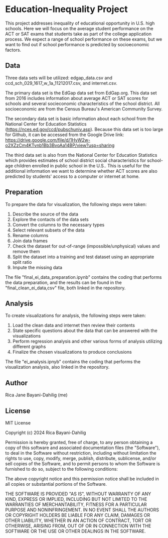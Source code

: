 # Education-Inequality Project
This project addresses inequality of educational opportunity in U.S. high schools. Here we will focus on the average student performance on the ACT or SAT exams that students take as part of the college application process. We expect a range of school performance on these exams, but we want to find out if school performance is predicted by socioeconomic factors.

## Data
Three data sets will be utilized: edgap_data.csv and ccd_sch_029_1617_w_1a_11212017.csv, and internet.csv.

The primary data set is the EdGap data set from EdGap.org. This data set from 2016 includes information about average ACT or SAT scores for schools and several socieconomic characteristics of the school district. All socioeconomic are from the Census Bureau's American Community Survey.

The secondary data set is basic information about each school from the National Center for Education Statistics (https://nces.ed.gov/ccd/pubschuniv.asp). Because this data set is too large for Github, it can be accessed from the Google Drive link: https://drive.google.com/file/d/1HvW2w-o2XZzCm4KTvnb1Bb3BvoAa14BP/view?usp=sharing

The third data set is also from the National Center for Education Statistics which provides estimates of school district social characteristics for school-age children enrolled in public school in the U.S.. This is useful for the additional information we want to determine whether ACT scores are also predicted by students' access to a computer or internet at home.

## Preparation
To prepare the data for visualization, the following steps were taken:
  1. Describe the source of the data
  2. Explore the contacts of the data sets
  3. Convert the columns to the necessary types
  4. Select relevant subsets of the data
  5. Rename columns
  6. Join data frames
  7. Check the dataset for out-of-range (impossible/unphysical) values and remove them
  8. Split the dataset into a training and test dataset using an appropriate split ratio
  9. Impute the missing data

The file "final_ei_data_preparation.ipynb" contains the coding that performs the data preparation, and the results can be found in the "final_clean_ei_data,csv" file, both linked in the repository.

## Analysis
To create visualizations for analysis, the following steps were taken:
  1. Load the clean data and internet then review their contents
  2. State specific questions about the data that can be answered with the visualizations
  3. Perform regression analysis and other various forms of analysis utilizing different graphs
  4. Finalize the chosen visualizations to produce conclusions

The file "ei_analysis.ipnyb" contains the coding that performs the visualization analysis, also linked in the repository. 

## Author
Rica Jane Bayani-Dahilig (me)

## License
MIT License

Copyright (c) 2024 Rica Bayani-Dahilig

Permission is hereby granted, free of charge, to any person obtaining a copy of this software and associated documentation files (the "Software"), to deal in the Software without restriction, including without limitation the rights to use, copy, modify, merge, publish, distribute, sublicense, and/or sell copies of the Software, and to permit persons to whom the Software is furnished to do so, subject to the following conditions:

The above copyright notice and this permission notice shall be included in all copies or substantial portions of the Software.

THE SOFTWARE IS PROVIDED "AS IS", WITHOUT WARRANTY OF ANY KIND, EXPRESS OR IMPLIED, INCLUDING BUT NOT LIMITED TO THE WARRANTIES OF MERCHANTABILITY, FITNESS FOR A PARTICULAR PURPOSE AND NONINFRINGEMENT. IN NO EVENT SHALL THE AUTHORS OR COPYRIGHT HOLDERS BE LIABLE FOR ANY CLAIM, DAMAGES OR OTHER LIABILITY, WHETHER IN AN ACTION OF CONTRACT, TORT OR OTHERWISE, ARISING FROM, OUT OF OR IN CONNECTION WITH THE SOFTWARE OR THE USE OR OTHER DEALINGS IN THE SOFTWARE.
